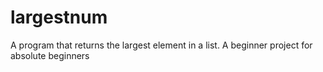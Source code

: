# largestnum
A program that returns the largest element in a list. A beginner project for absolute beginners
